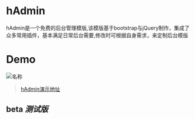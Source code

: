 
# hAdmin
hAdmin是一个免费的后台管理模版,该模版基于bootstrap与jQuery制作，集成了众多常用插件，基本满足日常后台需要,修改时可根据自身需求，来定制后台模版
# Demo
![名称](./hAdmin/img/1.png)
> [hAdmin演示地址](https://fzninja.github.io/demo/hAdmin/#)


## beta _测试版_


